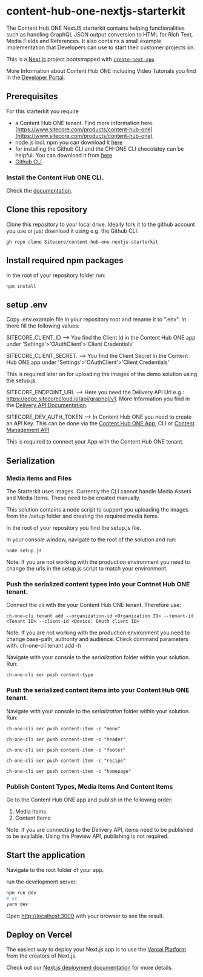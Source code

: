 # content-hub-one-nextjs-starterkit
The Content Hub ONE NextJS starterkit contains helping functionalities such as handling GraphQL JSON output conversion to HTML for Rich Text, Media Fields and References. It also contains a small example implementation that Developers can use to start their customer projects on.

This is a [Next.js](https://nextjs.org/) project bootstrapped with [`create-next-app`](https://github.com/vercel/next.js/tree/canary/packages/create-next-app).

More Information about Content Hub ONE including Video Tutorials you find in the [Developer Portal]( https://developers.sitecore.com/content-management/content-hub-one).

## Prerequisites
For this starterkit you require 
- a Content Hub ONE tenant. Find more information here: [https://www.sitecore.com/products/content-hub-one](https://www.sitecore.com/products/content-hub-one)
- node.js incl. npm you can download it [here](https://nodejs.org)
- for installing the Github CLI and the CH-ONE CLI chocolatey can be helpful. You can download it from [here](https://chocolatey.org/install) 
- [Github CLI](https://cli.github.com/manual/installation)


### Install the Content Hub ONE CLI. 
Check the [documentation](https://doc.sitecore.com/ch-one/en/developers/content-hub-one/content-hub-one-cli--install-and-run-the-cli.html).


## Clone this repository
Clone this repository to your local drive. Ideally fork it to the github account you use or just download it using e.g. the Github CLI: 

    gh repo clone Sitecore/content-hub-one-nextjs-starterkit

## Install required npm packages
In the root of your repository folder run: 

    npm install

## setup .env 
Copy .env.example file in your repository root and rename it to ".env".
In there fill the following values:

SITECORE_CLIENT_ID --> You find the Client Id in the Content Hub ONE app under 'Settings'>'OAuthClient'>'Client Credentials'

SITECORE_CLIENT_SECRET. --> You find the Client Secret in the Content Hub ONE app under 'Settings'>'OAuthClient'>'Client Credentials'

This is required later on for uploading the images of the demo solution using the setup.js.


SITECORE_ENDPOINT_URL  --> Here you need the Delivery API Url e.g.: https://edge.sitecorecloud.io/api/graphql/v1. More Information you find in the [Delivery API Documentation](https://doc.sitecore.com/ch-one/en/developers/content-hub-one/graphql--preview-and-delivery-apis.html). 

SITECORE_DEV_AUTH_TOKEN --> In Content Hub ONE you need to create an API Key. This can be done via the [Content Hub ONE App](https://doc.sitecore.com/ch-one/en/users/content-hub-one/content-delivery--manage-api-keys.html), CLI or [Content Management API ](https://doc.sitecore.com/ch-one/en/developers/content-hub-one/graphql--api-keys.html)  

This is required to connect your App with the Content Hub ONE tenant.

## Serialization

### Media items and Files
The Starterkit uses Images. Currently the CLI cannot handle Media Assets and Media Items. These need to be created manually.

This solution contains a node script to support you uploading the images from the /setup folder and creating the required media items.

In the root of your repository you find the setup.js file. 

In your console window, navigate to the root of the solution and run:

    node setup.js
    
Note: If you are not working with the production environment you need to change the urls in the setup.js script to match your environment.

### Push the serialized content types into your Contnet Hub ONE tenant.

Connect the cli with the your Content Hub ONE tenant. Therefore use:
    
    ch-one-cli tenant add --organization-id <Organization ID> --tenant-id <Tenant ID> --client-id <Device: OAuth client ID> 

Note: If you are not working with the production environment you need to change base-path, authority and audience. Check command parameters with:
    ch-one-cli tenant add -h

Navigate with your console to the *serialization* folder within your solution. 
Run:

    ch-one-cli ser push content-type

### Push the serialized content items into your Content Hub ONE tenant. 
Navigate with your console to the *serialization* folder within your solution. Run: 

    ch-one-cli ser push content-item -c "menu"

    ch-one-cli ser push content-item -c "header"

    ch-one-cli ser push content-item -c "footer"

    ch-one-cli ser push content-item -c "recipe"

    ch-one-cli ser push content-item -c "homepage"

### Publish Content Types, Media Items And Content Items
Go to the Content Hub ONE app and publish in the following order:
1. Media Items
2. Content Items

Note: If you are connecting to the Delivery API, items need to be published to be available. Using the Preview API, publishing is not required.

## Start the application
Navigate to the root folder of your app.

run the development server:

```bash
npm run dev
# or
yarn dev
```

Open [http://localhost:3000](http://localhost:3000) with your browser to see the result.

## Deploy on Vercel

The easiest way to deploy your Next.js app is to use the [Vercel Platform](https://vercel.com/new?utm_medium=default-template&filter=next.js&utm_source=create-next-app&utm_campaign=create-next-app-readme) from the creators of Next.js.

Check out our [Next.js deployment documentation](https://nextjs.org/docs/deployment) for more details.
